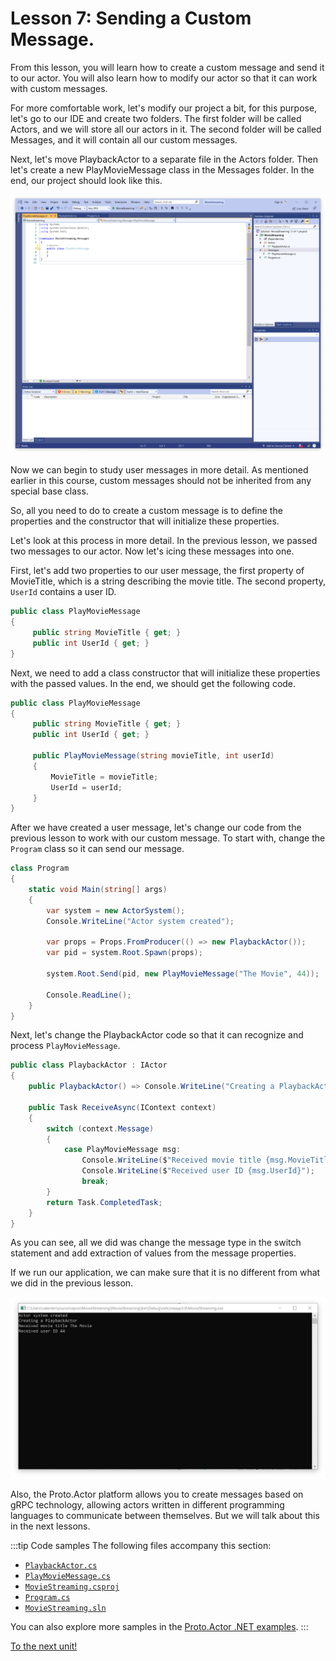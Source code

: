 # Lesson 7: Sending a Custom Message.

From this lesson, you will learn how to create a custom message and send it to our actor. You will also learn how to modify our actor so that it can work with custom messages.

For more comfortable work, let's modify our project a bit, for this purpose, let's go to our IDE and create two folders. The first folder will be called Actors, and we will store all our actors in it. The second folder will be called Messages, and it will contain all our custom messages.

Next, let's move PlaybackActor to a separate file in the Actors folder. Then let's create a new PlayMovieMessage class in the Messages folder. In the end, our project should look like this.

![](images/2_8_1.png)

Now we can begin to study user messages in more detail. As mentioned earlier in this course, custom messages should not be inherited from any special base class. 

So, all you need to do to create a custom message is to define the properties and the constructor that will initialize these properties.

Let's look at this process in more detail. In the previous lesson, we passed two messages to our actor. Now let's icing these messages into one. 

First, let's add two properties to our user message, the first property of MovieTitle, which is a string describing the movie title. The second property, `UserId` contains a user ID.

```csharp
public class PlayMovieMessage
{
     public string MovieTitle { get; }
     public int UserId { get; }
}
```

Next, we need to add a class constructor that will initialize these properties with the passed values. In the end, we should get the following code.

```csharp
public class PlayMovieMessage
{
     public string MovieTitle { get; }
     public int UserId { get; }
  
     public PlayMovieMessage(string movieTitle, int userId)
     {
         MovieTitle = movieTitle;
         UserId = userId;
     }
}
```

After we have created a user message, let's change our code from the previous lesson to work with our custom message. To start with, change the `Program` class so it can send our message.

```csharp
class Program
{
    static void Main(string[] args)
    {
        var system = new ActorSystem();
        Console.WriteLine("Actor system created");

        var props = Props.FromProducer(() => new PlaybackActor());
        var pid = system.Root.Spawn(props);

        system.Root.Send(pid, new PlayMovieMessage("The Movie", 44));

        Console.ReadLine();
    }
}
```

Next, let's change the PlaybackActor code so that it can recognize and process `PlayMovieMessage`.

```csharp
public class PlaybackActor : IActor
{
    public PlaybackActor() => Console.WriteLine("Creating a PlaybackActor");
  
    public Task ReceiveAsync(IContext context)
    {
        switch (context.Message)
        {
            case PlayMovieMessage msg:
                Console.WriteLine($"Received movie title {msg.MovieTitle}");
                Console.WriteLine($"Received user ID {msg.UserId}");
                break;
        }
        return Task.CompletedTask;
    }
}
```

As you can see, all we did was change the message type in the switch statement and add extraction of values from the message properties.

If we run our application, we can make sure that it is no different from what we did in the previous lesson.

![](images/2_8_2.png)

Also, the Proto.Actor platform allows you to create messages based on gRPC technology, allowing actors written in different programming languages to communicate between themselves. But we will talk about this in the next lessons.

:::tip Code samples
The following files accompany this section:
- [`PlaybackActor.cs`](dotnet/MovieStreaming/Actors/PlaybackActor.cs)
- [`PlayMovieMessage.cs`](dotnet/MovieStreaming/Messages/PlayMovieMessage.cs)
- [`MovieStreaming.csproj`](dotnet/MovieStreaming/MovieStreaming.csproj)
- [`Program.cs`](dotnet/MovieStreaming/Program.cs)
- [`MovieStreaming.sln`](dotnet/MovieStreaming.sln)

You can also explore more samples in the [Proto.Actor .NET examples](https://github.com/asynkron/protoactor-dotnet/tree/dev/examples).
:::

[To the next unit!](../../unit-3)
